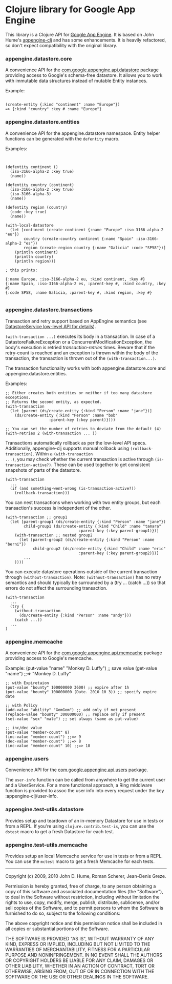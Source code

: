 # Clojure library for Google App Engine


This library is a Clojure API for [Google App
Engine](http://code.google.com/appengine). It is based on John Hume's
[appengine-clj](http://github.com/duelinmarkers/appengine-clj) and has
some enhancements. It is heavily refactored, so don't expect
compatibility with the original library.

### appengine.datastore.core

A convenience API for the
[com.google.appengine.api.datastore](http://code.google.com/appengine/docs/java/javadoc/index.html?com/google/appengine/api/datastore/package-tree.html)
package providing access to Google's schema-free datastore. It allows
you to work with immutable data structures instead of mutable Entity
instances.

Example:

<pre><code>
(create-entity {:kind "continent" :name "Europe"})
=> {:kind "country" :key #<Key Person(1138)> :name "Europe"}
</code></pre>

### appengine.datastore.entities

A convenience API for the appengine.datastore namespace. Entity helper
functions can be generated with the <code>defentity</code> macro.

Examples:

<pre><code>

(defentity continent ()
  (iso-3166-alpha-2 :key true)
  (name))

(defentity country (continent)
  (iso-3166-alpha-2 :key true)
  (iso-3166-alpha-3)
  (name))

(defentity region (country)
  (code :key true)
  (name))

(with-local-datastore
  (let [continent (create-continent {:name "Europe" :iso-3166-alpha-2 "eu"})
        country (create-country continent {:name "Spain" :iso-3166-alpha-2 "es"})
        region (create-region country {:name "Galicia" :code "SP58"})]
    (println continent)
    (println country)
    (println region)))

; this prints: 

{:name Europe, :iso-3166-alpha-2 eu, :kind continent, :key #<Key continent("eu")>}
{:name Spain, :iso-3166-alpha-2 es, :parent-key #<Key continent("eu")>, :kind country, :key #<Key continent("eu")/country("es")>}
{:code SP58, :name Galicia, :parent-key #<Key continent("eu")/country("es")>, :kind region, :key #<Key continent("eu")/country("es")/region("SP58")>}

</code></pre>

### appengine.datastore.transactions

Transaction and retry support based on AppEngine semantics (see [DatastoreService low-level API for details](http://code.google.com/appengine/docs/java/javadoc/com/google/appengine/api/datastore/DatastoreService.html)).

<code>(with-transaction ...)</code> executes its body in a transaction.  In case of a DatastoreFailureException or a ConcurrentModificationException, the body's execution is retried *transaction-retries* times.  Beware that if the retry-count is reached and an exception is thrown within the body of the transaction, the transaction is thrown out of the <code>(with-transaction...)</code>.

The transaction functionality works with both appengine.datastore.core and appengine.datastore.entities.

Examples:

<pre><code>;; Either creates both entities or neither if too many datastore exceptions.
;; Returns the second entity, as expected.
(with-transaction
  (let [parent (ds/create-entity {:kind "Person" :name "jane"})]
    (ds/create-entity {:kind "Person" :name "bob" 
	               :parent-key (:key parent)})))

;; You can set the number of retries to deviate from the default (4)
(with-retries 2 (with-transaction ... ))</code></pre>

Transactions automatically rollback as per the low-level API specs.  Additionally, appengine-clj supports manual rollback using <code>(rollback-transaction)</code>.  Within a <code>(with-transaction ...)</code>, you may check whether the current transaction is active through <code>(is-transaction-active?)</code>.  These can be used together to get consistent snapshots of parts of the datastore.

<pre><code>(with-transaction
  ...
  (if (and something-went-wrong (is-transaction-active?))
    (rollback-transaction)))</code></pre>

You can nest transactions when working with two entity groups, but each transaction's success is independent of the other.

<pre><code>(with-transaction ;; group1
  (let [parent-group1 (ds/create-entity {:kind "Person" :name "jane"})
        child-group1 (ds/create-entity {:kind "Child" :name "tamara"
	             		       	:parent-key (:key parent-group1)})]
    (with-transaction ;; nested group2
      (let [parent-group2 (ds/create-entity {:kind "Person" :name "berni"})
            child-group2 (ds/create-entity {:kind "Child" :name "eric"
	             		       	:parent-key (:key parent-group2)})]
        ...
	))))</code></pre>

You can execute datastore operations outside of the current transaction through <code>(without-transaction)</code>.  Note: <code>(without-transaction)</code> has no retry semantics and should typically be surrounded by a (try ... (catch ...)) so that errors do not affect the surrounding transaction.

<pre><code>(with-transaction
  ...
  (try {
    (without-transaction 
      (ds/create-entity {:kind "Person" :name "andy"}))
    (catch ...))
  ...
)</code></pre>

### appengine.memcache

A convenience API for the [com.google.appengine.api.memcache](http://code.google.com/intl/ja/appengine/docs/java/javadoc/index.html?com/google/appengine/api/memcache/package-tree.html) package providing access to Google's memcache.

Example:
    (put-value "name" "Monkey D. Luffy") ;; save value
    (get-value "name") ;;=> "Monkey D. Luffy"
    
    ;; with Expiretaion
    (put-value "bounty" 100000000 3600) ;; expire after 1h
    (put-value "bounty" 100000000 (Date. 2010 10 3)) ;; specify expire date
    
    ;; with Policy
    (add-value "ability" "GomGom") ;; add only if not present
    (replace-value "bounty" 300000000) ;; replace only if present
    (set-value "sex" "male") ;; set always (same as put-value)
    
    ;; inc/dec value
    (put-value "member-count" 8)
    (inc-value "member-count") ;;=> 9
    (dec-value "member-count") ;;=> 8
    (inc-value "member-count" 10) ;;=> 18

### appengine.users

Convenience API for the
[com.google.appengine.api.users](http://code.google.com/appengine/docs/java/javadoc/index.html?com/google/appengine/api/datastore/package-tree.html)
package.

The <code>user-info</code> function can be called from anywhere to get
the current user and a UserService.  For a more functional approach, a
Ring middlware function is provided to assoc the user info into every
request under the key :appengine-clj/user-info.

### appengine.test-utils.datastore

Provides setup and teardown of an in-memory Datastore for use in tests
or from a REPL.  If you're using <code>clojure.contrib.test-is</code>,
you can use the <code>dstest</code> macro to get a fresh Datastore for
each test.

### appengine.test-utils.memcache

Provides setup an local Memcache service for use in tests or from a REPL. You can use the <code>mctest</code> macro to get a fresh Memcache for each tests.

---

Copyright (c) 2009, 2010 John D. Hume, Roman Scherer, Jean-Denis Greze.

Permission is hereby granted, free of charge, to any person
obtaining a copy of this software and associated documentation
files (the "Software"), to deal in the Software without
restriction, including without limitation the rights to use,
copy, modify, merge, publish, distribute, sublicense, and/or sell
copies of the Software, and to permit persons to whom the
Software is furnished to do so, subject to the following
conditions:

The above copyright notice and this permission notice shall be
included in all copies or substantial portions of the Software.

THE SOFTWARE IS PROVIDED "AS IS", WITHOUT WARRANTY OF ANY KIND,
EXPRESS OR IMPLIED, INCLUDING BUT NOT LIMITED TO THE WARRANTIES
OF MERCHANTABILITY, FITNESS FOR A PARTICULAR PURPOSE AND
NONINFRINGEMENT. IN NO EVENT SHALL THE AUTHORS OR COPYRIGHT
HOLDERS BE LIABLE FOR ANY CLAIM, DAMAGES OR OTHER LIABILITY,
WHETHER IN AN ACTION OF CONTRACT, TORT OR OTHERWISE, ARISING
FROM, OUT OF OR IN CONNECTION WITH THE SOFTWARE OR THE USE OR
OTHER DEALINGS IN THE SOFTWARE.

